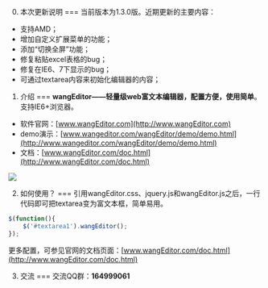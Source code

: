 0. 本次更新说明
===
当前版本为1.3.0版。近期更新的主要内容：<br/>
* 支持AMD；
* 增加自定义扩展菜单的功能；
* 添加“切换全屏”功能；
* 修复粘贴excel表格的bug；
* 修复在IE6、7下显示的bug；
* 可通过textarea内容来初始化编辑器的内容；

1. 介绍
===
<b>wangEditor——轻量级web富文本编辑器，配置方便，使用简单</b>。支持IE6+浏览器。<br/>

* 软件官网：[www.wangEditor.com](http://www.wangEditor.com)
* demo演示：[www.wangeditor.com/wangEditor/demo/demo.html](http://www.wangeditor.com/wangEditor/demo/demo.html)
* 文档：[www.wangEditor.com/doc.html](http://www.wangEditor.com/doc.html)

![](http://images0.cnblogs.com/blog2015/138012/201506/251724492835253.png)

2. 如何使用？
===
引用wangEditor.css、jquery.js和wangEditor.js之后，一行代码即可把textarea变为富文本框，简单易用。
```javascript
$(function(){
	$('#textarea1').wangEditor();
});
```
更多配置，可参见官网的文档页面：[www.wangEditor.com/doc.html](http://www.wangEditor.com/doc.html)

3. 交流
===
交流QQ群：<b>164999061</b> 
